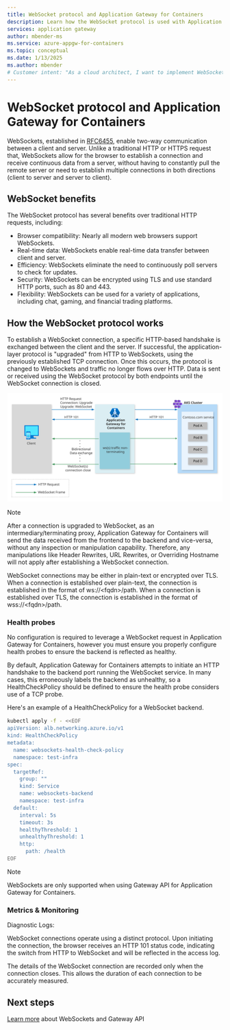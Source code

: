 ```yaml
---
title: WebSocket protocol and Application Gateway for Containers
description: Learn how the WebSocket protocol is used with Application Gateway for Containers.
services: application gateway
author: mbender-ms
ms.service: azure-appgw-for-containers
ms.topic: conceptual
ms.date: 1/13/2025
ms.author: mbender
# Customer intent: "As a cloud architect, I want to implement WebSocket connections using Application Gateway for Containers, so that I can enable real-time data communication for my applications while ensuring efficient network management and health monitoring."
---
```


# WebSocket protocol and Application Gateway for Containers

WebSockets, established in [RFC6455](https://datatracker.ietf.org/doc/html/rfc6455), enable two-way communication between a client and server. Unlike a traditional HTTP or HTTPS request that, WebSockets allow for the browser to establish a connection and receive continuous data from a server, without having to constantly pull the remote server or need to establish multiple connections in both directions (client to server and server to client).

## WebSocket benefits

The WebSocket protocol has several benefits over traditional HTTP requests, including:

- Browser compatibility: Nearly all modern web browsers support WebSockets.
- Real-time data: WebSockets enable real-time data transfer between client and server.
- Efficiency: WebSockets eliminate the need to continuously poll servers to check for updates.
- Security: WebSockets can be encrypted using TLS and use standard HTTP ports, such as 80 and 443.
- Flexibility: WebSockets can be used for a variety of applications, including chat, gaming, and financial trading platforms.

## How the WebSocket protocol works

To establish a WebSocket connection, a specific HTTP-based handshake is exchanged between the client and the server. If successful, the application-layer protocol is "upgraded" from HTTP to WebSockets, using the previously established TCP connection. Once this occurs, the protocol is changed to WebSockets and traffic no longer flows over HTTP.  Data is sent or received using the WebSocket protocol by both endpoints until the WebSocket connection is closed.

![Diagram depicts a client interacting with a web server, connecting with HTTP, upgrading the connection to the WebSocket protocol, and continuing communication over the WebSocket protocol.](./media/websockets/websockets.svg)

> [!NOTE]
> After a connection is upgraded to WebSocket, as an intermediary/terminating proxy, Application Gateway for Containers will send the data received from the frontend to the backend and vice-versa, without any inspection or manipulation capability.
> Therefore, any manipulations like Header Rewrites, URL Rewrites, or Overriding Hostname will not apply after establishing a WebSocket connection.

WebSocket connections may be either in plain-text or encrypted over TLS. When a connection is established over plain-text, the connection is established in the format of ws://\<fqdn\>/path.  When a connection is established over TLS, the connection is established in the format of wss://\<fqdn\>/path.

### Health probes

No configuration is required to leverage a WebSocket request in Application Gateway for Containers, however you must ensure you properly configure health probes to ensure the backend is reflected as healthy.

By default, Application Gateway for Containers attempts to initiate an HTTP handshake to the backend port running the WebSocket service. In many cases, this erroneously labels the backend as unhealthy, so a HealthCheckPolicy should be defined to ensure the health probe considers use of a TCP probe.

Here's an example of a HealthCheckPolicy for a WebSocket backend.

```bash
kubectl apply -f - <<EOF
apiVersion: alb.networking.azure.io/v1
kind: HealthCheckPolicy
metadata:
  name: websockets-health-check-policy
  namespace: test-infra
spec:
  targetRef:
    group: ""
    kind: Service
    name: websockets-backend
    namespace: test-infra
  default:
    interval: 5s
    timeout: 3s
    healthyThreshold: 1
    unhealthyThreshold: 1
    http:
      path: /health 
EOF
```

>[!Note]
>WebSockets are only supported when using Gateway API for Application Gateway for Containers.

### Metrics & Monitoring

Diagnostic Logs:

WebSocket connections operate using a distinct protocol. Upon initiating the connection, the browser receives an HTTP 101 status code, indicating the switch from HTTP to WebSocket and will be reflected in the access log.

The details of the WebSocket connection are recorded only when the connection closes. This allows the duration of each connection to be accurately measured.

## Next steps

[Learn more](how-to-websockets-gateway-api.md) about WebSockets and Gateway API

